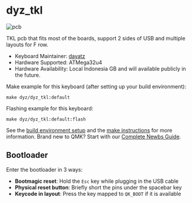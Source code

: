 # dyz_tkl

![pcb](https://i.imgur.com/5OYWF0Mh.jpg)

TKL pcb that fits most of the boards, support 2 sides of USB and multiple layouts for F row.

-   Keyboard Maintainer: [dayatz](https://github.com/dayatz)
-   Hardware Supported: ATMega32u4
-   Hardware Availability: Local Indonesia GB and will available publicly in the future.

Make example for this keyboard (after setting up your build environment):

    make dyz/dyz_tkl:default

Flashing example for this keyboard:

    make dyz/dyz_tkl:default:flash

See the [build environment setup](https://docs.qmk.fm/#/getting_started_build_tools) and the [make instructions](https://docs.qmk.fm/#/getting_started_make_guide) for more information. Brand new to QMK? Start with our [Complete Newbs Guide](https://docs.qmk.fm/#/newbs).

## Bootloader

Enter the bootloader in 3 ways:

-   **Bootmagic reset**: Hold the `Esc` key while plugging in the USB cable
-   **Physical reset button**: Briefly short the pins under the spacebar key
-   **Keycode in layout**: Press the key mapped to `QK_BOOT` if it is available

